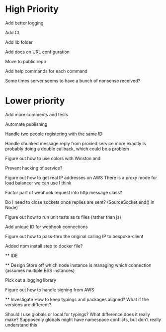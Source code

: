 # High Priority
Add better logging

Add CI

Add lib folder

Add docs on URL configuration

Move to public repo

Add help commands for each command

Some times server seems to have a bunch of nonsense received?

# Lower priority
Add more comments and tests

Automate publishing

Handle two people registering with the same ID

Handle chunked message reply from proxied service more exactly
    Is probably doing a double callback, which could be a problem

Figure out how to use colors with Winston and 

Prevent hacking of service?

Figure out how to get real IP addresses on AWS
    There is a proxy mode for load balancer we can use I think
    
Factor part of webhook request into http message class?

Do I need to close sockets once replies are sent? (SourceSocket.end() in Node)

Figure out how to run unit tests as ts files (rather than js)

Add unique ID for webhook connections

Figure out how to pass-thru the original calling IP to bespoke-client

Added npm install step to docker file?
 
** IDE

** Design
Store off which node instance is managing which connection (assumes multiple BSS instances)

Pick out a logging library

Figure out how to handle signing from AWS


** Investigate
How to keep typings and packages aligned? What if the versions are different?

Should I use globals or local for typings? What difference does it really make?
    Supposedly globals might have namespace conflicts, but don't really understand this